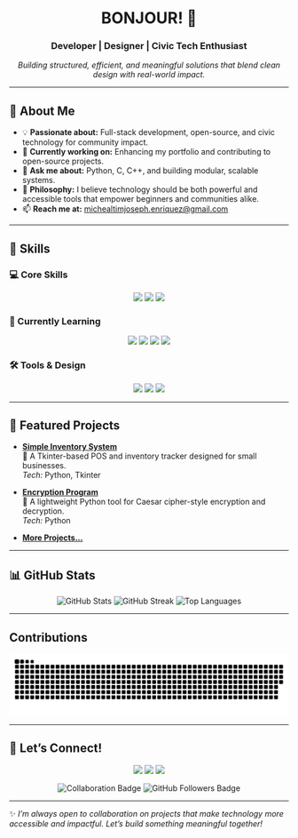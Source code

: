<h1 align="center">BONJOUR! 👋</h1>
<h3 align="center">Developer | Designer | Civic Tech Enthusiast</h3>
<p align="center">
  <em>Building structured, efficient, and meaningful solutions that blend clean design with real-world impact.</em>
</p>

---

## 🌟 About Me
- 💡 **Passionate about:** Full-stack development, open-source, and civic technology for community impact.  
- 🎯 **Currently working on:** Enhancing my portfolio and contributing to open-source projects.  
- 💬 **Ask me about:** Python, C, C++, and building modular, scalable systems.  
- 🌱 **Philosophy:** I believe technology should be both powerful and accessible tools that empower beginners and communities alike.  
- 📫 **Reach me at:** [michealtimjoseph.enriquez@gmail.com](mailto:michealtimjoseph.enriquez@gmail.com)  

---

## 🚀 Skills

### 💻 Core Skills
<p align="center">
  <img src="https://img.shields.io/badge/-Python-3776AB?logo=python&logoColor=white&style=for-the-badge" />
  <img src="https://img.shields.io/badge/-C-A8B9CC?logo=c&logoColor=black&style=for-the-badge" />
  <img src="https://img.shields.io/badge/-C++-00599C?logo=cplusplus&logoColor=white&style=for-the-badge" />
</p>

### 🌱 Currently Learning
<p align="center">
  <img src="https://img.shields.io/badge/-JavaScript-F7DF1E?logo=javascript&logoColor=black&style=for-the-badge" />
  <img src="https://img.shields.io/badge/-HTML5-E34F26?logo=html5&logoColor=white&style=for-the-badge" />
  <img src="https://img.shields.io/badge/-CSS3-1572B6?logo=css3&logoColor=white&style=for-the-badge" />
  <img src="https://img.shields.io/badge/-React-61DAFB?logo=react&logoColor=black&style=for-the-badge" />
</p>

### 🛠 Tools & Design
<p align="center">
  <img src="https://img.shields.io/badge/-Git-F05032?logo=git&logoColor=white&style=for-the-badge" />
  <img src="https://img.shields.io/badge/-Tkinter-FF6F00?style=for-the-badge" />
  <img src="https://img.shields.io/badge/-Figma-F24E1E?logo=figma&logoColor=white&style=for-the-badge" />
</p>

---

## 🌟 Featured Projects
- **[Simple Inventory System](https://github.com/michealtimjoseph/Simple_Inventory_System)**  
  🛒 A Tkinter-based POS and inventory tracker designed for small businesses.  
  *Tech:* Python, Tkinter  

- **[Encryption Program](https://github.com/michealtimjoseph/Encryption_program)**  
  🔐 A lightweight Python tool for Caesar cipher-style encryption and decryption.  
  *Tech:* Python  

- **[More Projects...](https://github.com/michealtimjoseph?tab=repositories)**  

---

## 📊 GitHub Stats
<p align="center">
  <img src="https://github-readme-stats.vercel.app/api?username=michealtimjoseph&show_icons=true&theme=radical" alt="GitHub Stats" />
  <img src="https://github-readme-streak-stats.herokuapp.com/?user=michealtimjoseph&theme=radical" alt="GitHub Streak" />
  <img src="https://github-readme-stats.vercel.app/api/top-langs/?username=michealtimjoseph&layout=compact&theme=radical" alt="Top Languages" />
</p>

---

## Contributions
<div align="center">
  
  ![snake gif](https://github.com/michealtimjoseph/michealtimjoseph/blob/output/github-snake-dark.svg)
</div>

---

## 🤝 Let’s Connect!
<p align="center">
  <a href="https://facebook.com/emtejey" target="_blank"><img src="https://img.shields.io/badge/-Facebook-1877F2?logo=facebook&logoColor=white&style=for-the-badge" /></a>
  <a href="https://instagram.com/timjoseeeeph/" target="_blank"><img src="https://img.shields.io/badge/-Instagram-E4405F?logo=instagram&logoColor=white&style=for-the-badge" /></a>
  <a href="mailto:michealtimjoseph.enriquez@gmail.com" target="_blank"><img src="https://img.shields.io/badge/-Email-D14836?logo=gmail&logoColor=white&style=for-the-badge" /></a>
</p>

<p align="center">
  <img src="https://img.shields.io/badge/-Open%20to%20collaboration-green?style=for-the-badge" alt="Collaboration Badge" />
  <img src="https://img.shields.io/github/followers/michealtimjoseph?style=for-the-badge" alt="GitHub Followers Badge" />
</p>

---

✨ *I’m always open to collaboration on projects that make technology more accessible and impactful. Let’s build something meaningful together!*
